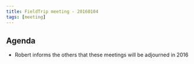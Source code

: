 ```yaml
---
title: FieldTrip meeting - 20160104
tags: [meeting]
---
```


## Agenda

- Robert informs the others that these meetings will be adjourned in 2016
